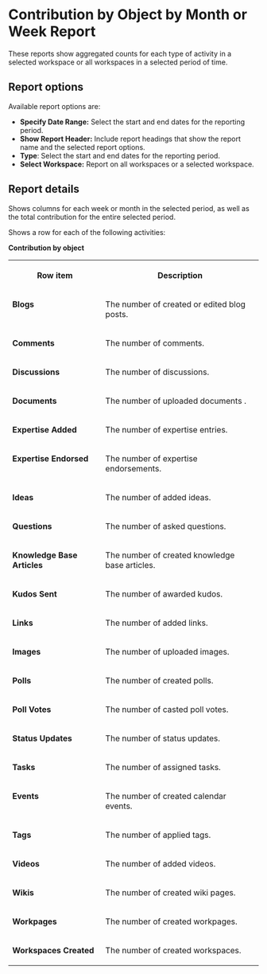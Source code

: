 <!-- loio97dce9e2ce3141eaa0faaa6bcca5cf65 -->

# Contribution by Object by Month or Week Report

These reports show aggregated counts for each type of activity in a selected workspace or all workspaces in a selected period of time.



<a name="loio97dce9e2ce3141eaa0faaa6bcca5cf65__section_u1m_zmw_ptb"/>

## Report options

Available report options are:

-   **Specify Date Range:** Select the start and end dates for the reporting period.
-   **Show Report Header:** Include report headings that show the report name and the selected report options.
-   **Type**: Select the start and end dates for the reporting period.
-   **Select Workspace:** Report on all workspaces or a selected workspace.



<a name="loio97dce9e2ce3141eaa0faaa6bcca5cf65__section_w1m_zmw_ptb"/>

## Report details

Shows columns for each week or month in the selected period, as well as the total contribution for the entire selected period.

Shows a row for each of the following activities:

**Contribution by object**


<table>
<tr>
<th valign="top">

Row item



</th>
<th valign="top">

Description



</th>
</tr>
<tr>
<td valign="top">

**Blogs** 



</td>
<td valign="top">

The number of created or edited blog posts.



</td>
</tr>
<tr>
<td valign="top">

**Comments** 



</td>
<td valign="top">

The number of comments.



</td>
</tr>
<tr>
<td valign="top">

**Discussions** 



</td>
<td valign="top">

The number of discussions.



</td>
</tr>
<tr>
<td valign="top">

**Documents** 



</td>
<td valign="top">

The number of uploaded documents .



</td>
</tr>
<tr>
<td valign="top">

**Expertise Added** 



</td>
<td valign="top">

The number of expertise entries.



</td>
</tr>
<tr>
<td valign="top">

**Expertise Endorsed** 



</td>
<td valign="top">

The number of expertise endorsements.



</td>
</tr>
<tr>
<td valign="top">

**Ideas** 



</td>
<td valign="top">

The number of added ideas.



</td>
</tr>
<tr>
<td valign="top">

**Questions** 



</td>
<td valign="top">

The number of asked questions.



</td>
</tr>
<tr>
<td valign="top">

**Knowledge Base Articles** 



</td>
<td valign="top">

The number of created knowledge base articles.



</td>
</tr>
<tr>
<td valign="top">

**Kudos Sent** 



</td>
<td valign="top">

The number of awarded kudos.



</td>
</tr>
<tr>
<td valign="top">

**Links** 



</td>
<td valign="top">

The number of added links.



</td>
</tr>
<tr>
<td valign="top">

**Images** 



</td>
<td valign="top">

The number of uploaded images.



</td>
</tr>
<tr>
<td valign="top">

**Polls** 



</td>
<td valign="top">

The number of created polls.



</td>
</tr>
<tr>
<td valign="top">

**Poll Votes** 



</td>
<td valign="top">

The number of casted poll votes.



</td>
</tr>
<tr>
<td valign="top">

**Status Updates** 



</td>
<td valign="top">

The number of status updates.



</td>
</tr>
<tr>
<td valign="top">

**Tasks** 



</td>
<td valign="top">

The number of assigned tasks.



</td>
</tr>
<tr>
<td valign="top">

**Events** 



</td>
<td valign="top">

The number of created calendar events.



</td>
</tr>
<tr>
<td valign="top">

**Tags** 



</td>
<td valign="top">

The number of applied tags.



</td>
</tr>
<tr>
<td valign="top">

**Videos** 



</td>
<td valign="top">

The number of added videos.



</td>
</tr>
<tr>
<td valign="top">

**Wikis** 



</td>
<td valign="top">

The number of created wiki pages.



</td>
</tr>
<tr>
<td valign="top">

**Workpages** 



</td>
<td valign="top">

The number of created workpages.



</td>
</tr>
<tr>
<td valign="top">

**Workspaces Created** 



</td>
<td valign="top">

The number of created workspaces.



</td>
</tr>
</table>

